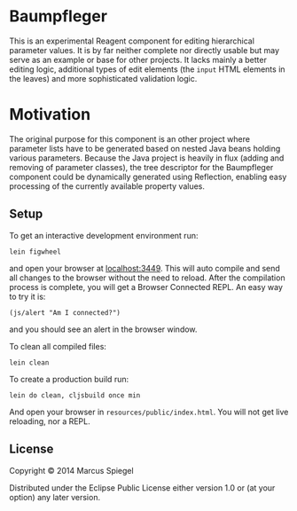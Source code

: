 # Baumpfleger

This is an experimental Reagent component for editing hierarchical parameter values. It is by far neither complete nor directly usable but may serve as an example or base for other projects. It lacks mainly a better editing logic, additional types of edit elements (the `input` HTML elements in the leaves) and more sophisticated validation logic. 


# Motivation

The original purpose for this component is an other project where parameter lists have to be generated based on nested Java beans holding various parameters. Because the Java project is heavily in flux (adding and removing of parameter classes), the tree descriptor for the Baumpfleger component could be dynamically generated using Reflection, enabling easy processing of the currently available property values.


## Setup

To get an interactive development environment run:

    lein figwheel

and open your browser at [localhost:3449](http://localhost:3449/).
This will auto compile and send all changes to the browser without the
need to reload. After the compilation process is complete, you will
get a Browser Connected REPL. An easy way to try it is:

    (js/alert "Am I connected?")

and you should see an alert in the browser window.

To clean all compiled files:

    lein clean

To create a production build run:

    lein do clean, cljsbuild once min

And open your browser in `resources/public/index.html`. You will not
get live reloading, nor a REPL. 

## License

Copyright © 2014 Marcus Spiegel

Distributed under the Eclipse Public License either version 1.0 or (at your option) any later version.
